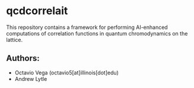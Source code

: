 # qcdcorrelait
This repository contains a framework for performing AI-enhanced computations of correlation functions in quantum chromodynamics on the lattice.

## Authors:
- Octavio Vega (octavio5[at]illinois[dot]edu)
- Andrew Lytle <email>
